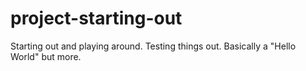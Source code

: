 # project-starting-out
Starting out and playing around. Testing things out. Basically a "Hello World" but more.
